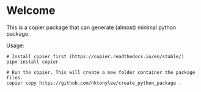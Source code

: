 # Welcome

This is a copier package that can generate (almost) minimal python package.

Usage:

```
# Install copier first (https://copier.readthedocs.io/en/stable/)
pipx install copier

# Run the copier. This will create a new folder container the package files.
copier copy https://github.com/hktonylee/create_python_package .
```
